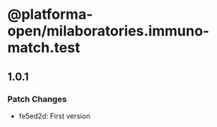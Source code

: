 # @platforma-open/milaboratories.immuno-match.test

## 1.0.1

### Patch Changes

- fe5ed2d: First version
